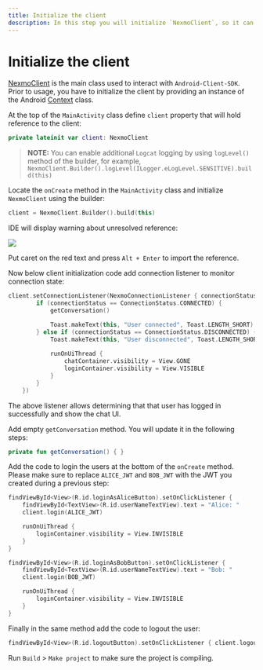 ```yaml
---
title: Initialize the client
description: In this step you will initialize `NexmoClient`, so it can be used within the application.
---
```


# Initialize the client

[NexmoClient](https://developer.nexmo.com/sdk/stitch/android/com/nexmo/client/NexmoClient.html) is the main class used to interact with `Android-Client-SDK`. Prior to usage, you have to initialize the client by providing an instance of the Android [Context](https://developer.android.com/reference/android/content/Context) class. 

At the top of the `MainActivity` class define `client` property that will hold reference to the client:

```kotlin
private lateinit var client: NexmoClient
```

> **NOTE:** You can enable additional `Logcat` logging by using `logLevel()` method of the builder, for example, `NexmoClient.Builder().logLevel(ILogger.eLogLevel.SENSITIVE).build(this)`

Locate the `onCreate` method in the `MainActivity` class and initialize `NexmoClient` using the builder:

```kotlin
client = NexmoClient.Builder().build(this)
```

IDE will display warning about unresolved reference:

![](/screenshots/tutorials/client-sdk/android-shared/missing-import-kotlin.png)

Put caret on the red text and press `Alt + Enter` to import the reference.

Now below client initialization code add connection listener to monitor connection state:

```kotlin
client.setConnectionListener(NexmoConnectionListener { connectionStatus: ConnectionStatus, _: ConnectionStatusReason? ->
        if (connectionStatus == ConnectionStatus.CONNECTED) {
            getConversation()

            Toast.makeText(this, "User connected", Toast.LENGTH_SHORT)
        } else if (connectionStatus == ConnectionStatus.DISCONNECTED) {
            Toast.makeText(this, "User disconnected", Toast.LENGTH_SHORT)
            
            runOnUiThread {
                chatContainer.visibility = View.GONE
                loginContainer.visibility = View.VISIBLE
            }
        }
    })
```

The above listener allows determining that that user has logged in successfully and show the chat UI. 
 
Add empty `getConversation` method. You will update it in the following steps:

```kotlin
private fun getConversation() { }
```

 Add the code to login the users at the bottom of the `onCreate` method. Please make sure to replace `ALICE_JWT` and `BOB_JWT` with the JWT you created during a previous step:

```kotlin
findViewById<View>(R.id.loginAsAliceButton).setOnClickListener {
    findViewById<TextView>(R.id.userNameTextView).text = "Alice: "
    client.login(ALICE_JWT)

    runOnUiThread {
        loginContainer.visibility = View.INVISIBLE
    }
}

findViewById<View>(R.id.loginAsBobButton).setOnClickListener {
    findViewById<TextView>(R.id.userNameTextView).text = "Bob: "
    client.login(BOB_JWT)

    runOnUiThread {
        loginContainer.visibility = View.INVISIBLE
    }
}
```

Finally in the same method add the code to logout the user:

```kotlin
findViewById<View>(R.id.logoutButton).setOnClickListener { client.logout() }
```

Run `Build` > `Make project` to make sure the project is compiling.
